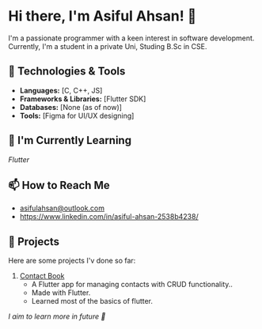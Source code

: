 # Hi there, I'm Asiful Ahsan! 👋

I'm a passionate programmer with a keen interest in software development. Currently, I'm a student in a private Uni, Studing B.Sc in CSE.

## 🔧 Technologies & Tools

- **Languages:** [C, C++, JS]
- **Frameworks & Libraries:** [Flutter SDK]
- **Databases:** [None (as of now)]
- **Tools:** [Figma for UI/UX designing]

## 🌱 I'm Currently Learning

*Flutter*

## 📫 How to Reach Me

- asifulahsan@outlook.com
- https://www.linkedin.com/in/asiful-ahsan-2538b4238/



## 🚀 Projects

Here are some projects I'v done so far:

1. [Contact Book](https://github.com/AsifulAhsan/FlutterContactApp)
   - A Flutter app for managing contacts with CRUD functionality..
   - Made with Flutter.
   - Learned most of the basics of flutter.

_I aim to learn more in future 🙂_

<!---
AsifulAhsan/AsifulAhsan is a ✨ special ✨ repository because its `README.md` (this file) appears on your GitHub profile.
You can click the Preview link to take a look at your changes.
--->
